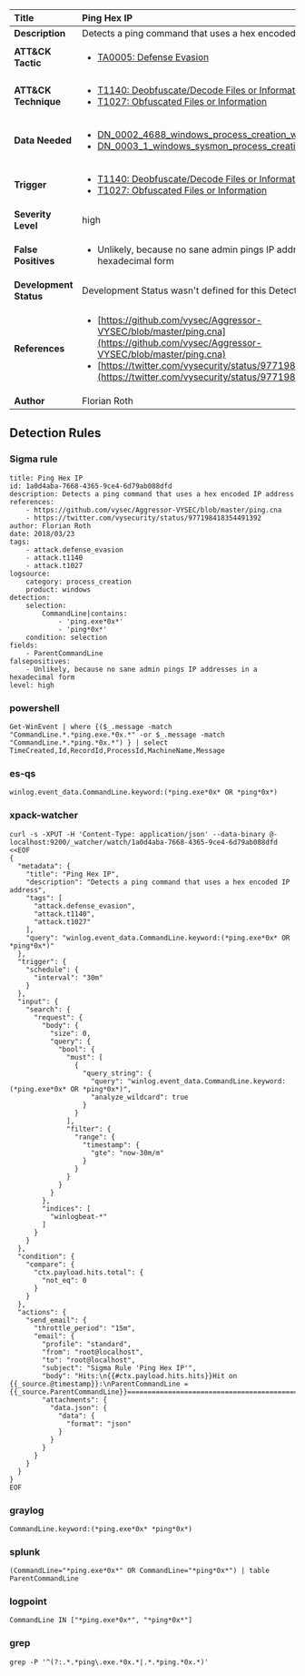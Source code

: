 | Title                    | Ping Hex IP       |
|:-------------------------|:------------------|
| **Description**          | Detects a ping command that uses a hex encoded IP address |
| **ATT&amp;CK Tactic**    |  <ul><li>[TA0005: Defense Evasion](https://attack.mitre.org/tactics/TA0005)</li></ul>  |
| **ATT&amp;CK Technique** | <ul><li>[T1140: Deobfuscate/Decode Files or Information](https://attack.mitre.org/techniques/T1140)</li><li>[T1027: Obfuscated Files or Information](https://attack.mitre.org/techniques/T1027)</li></ul>  |
| **Data Needed**          | <ul><li>[DN_0002_4688_windows_process_creation_with_commandline](../Data_Needed/DN_0002_4688_windows_process_creation_with_commandline.md)</li><li>[DN_0003_1_windows_sysmon_process_creation](../Data_Needed/DN_0003_1_windows_sysmon_process_creation.md)</li></ul>  |
| **Trigger**              | <ul><li>[T1140: Deobfuscate/Decode Files or Information](../Triggers/T1140.md)</li><li>[T1027: Obfuscated Files or Information](../Triggers/T1027.md)</li></ul>  |
| **Severity Level**       | high |
| **False Positives**      | <ul><li>Unlikely, because no sane admin pings IP addresses in a hexadecimal form</li></ul>  |
| **Development Status**   |  Development Status wasn't defined for this Detection Rule yet  |
| **References**           | <ul><li>[https://github.com/vysec/Aggressor-VYSEC/blob/master/ping.cna](https://github.com/vysec/Aggressor-VYSEC/blob/master/ping.cna)</li><li>[https://twitter.com/vysecurity/status/977198418354491392](https://twitter.com/vysecurity/status/977198418354491392)</li></ul>  |
| **Author**               | Florian Roth |


## Detection Rules

### Sigma rule

```
title: Ping Hex IP
id: 1a0d4aba-7668-4365-9ce4-6d79ab088dfd
description: Detects a ping command that uses a hex encoded IP address
references:
    - https://github.com/vysec/Aggressor-VYSEC/blob/master/ping.cna
    - https://twitter.com/vysecurity/status/977198418354491392
author: Florian Roth
date: 2018/03/23
tags:
    - attack.defense_evasion
    - attack.t1140
    - attack.t1027
logsource:
    category: process_creation
    product: windows
detection:
    selection:
        CommandLine|contains:
            - 'ping.exe*0x*'
            - 'ping*0x*'
    condition: selection
fields:
    - ParentCommandLine
falsepositives:
    - Unlikely, because no sane admin pings IP addresses in a hexadecimal form
level: high

```





### powershell
    
```
Get-WinEvent | where {($_.message -match "CommandLine.*.*ping.exe.*0x.*" -or $_.message -match "CommandLine.*.*ping.*0x.*") } | select TimeCreated,Id,RecordId,ProcessId,MachineName,Message
```


### es-qs
    
```
winlog.event_data.CommandLine.keyword:(*ping.exe*0x* OR *ping*0x*)
```


### xpack-watcher
    
```
curl -s -XPUT -H 'Content-Type: application/json' --data-binary @- localhost:9200/_watcher/watch/1a0d4aba-7668-4365-9ce4-6d79ab088dfd <<EOF
{
  "metadata": {
    "title": "Ping Hex IP",
    "description": "Detects a ping command that uses a hex encoded IP address",
    "tags": [
      "attack.defense_evasion",
      "attack.t1140",
      "attack.t1027"
    ],
    "query": "winlog.event_data.CommandLine.keyword:(*ping.exe*0x* OR *ping*0x*)"
  },
  "trigger": {
    "schedule": {
      "interval": "30m"
    }
  },
  "input": {
    "search": {
      "request": {
        "body": {
          "size": 0,
          "query": {
            "bool": {
              "must": [
                {
                  "query_string": {
                    "query": "winlog.event_data.CommandLine.keyword:(*ping.exe*0x* OR *ping*0x*)",
                    "analyze_wildcard": true
                  }
                }
              ],
              "filter": {
                "range": {
                  "timestamp": {
                    "gte": "now-30m/m"
                  }
                }
              }
            }
          }
        },
        "indices": [
          "winlogbeat-*"
        ]
      }
    }
  },
  "condition": {
    "compare": {
      "ctx.payload.hits.total": {
        "not_eq": 0
      }
    }
  },
  "actions": {
    "send_email": {
      "throttle_period": "15m",
      "email": {
        "profile": "standard",
        "from": "root@localhost",
        "to": "root@localhost",
        "subject": "Sigma Rule 'Ping Hex IP'",
        "body": "Hits:\n{{#ctx.payload.hits.hits}}Hit on {{_source.@timestamp}}:\nParentCommandLine = {{_source.ParentCommandLine}}================================================================================\n{{/ctx.payload.hits.hits}}",
        "attachments": {
          "data.json": {
            "data": {
              "format": "json"
            }
          }
        }
      }
    }
  }
}
EOF

```


### graylog
    
```
CommandLine.keyword:(*ping.exe*0x* *ping*0x*)
```


### splunk
    
```
(CommandLine="*ping.exe*0x*" OR CommandLine="*ping*0x*") | table ParentCommandLine
```


### logpoint
    
```
CommandLine IN ["*ping.exe*0x*", "*ping*0x*"]
```


### grep
    
```
grep -P '^(?:.*.*ping\.exe.*0x.*|.*.*ping.*0x.*)'
```



